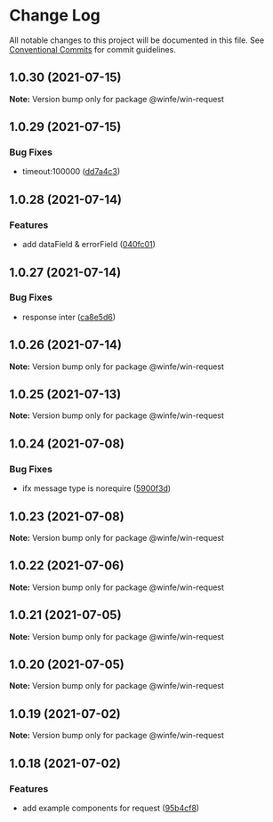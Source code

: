 # Change Log

All notable changes to this project will be documented in this file.
See [Conventional Commits](https://conventionalcommits.org) for commit guidelines.

## 1.0.30 (2021-07-15)

**Note:** Version bump only for package @winfe/win-request





## 1.0.29 (2021-07-15)


### Bug Fixes

* timeout:100000 ([dd7a4c3](https://github.com/cool-fe/winfe/commit/dd7a4c31b581fe5cb10b97ead702994427eaaaad))





## 1.0.28 (2021-07-14)


### Features

* add dataField & errorField ([040fc01](https://github.com/cool-fe/winfe/commit/040fc014403d3064b85a53440e018f1b39c8a218))





## 1.0.27 (2021-07-14)


### Bug Fixes

* response inter ([ca8e5d6](https://github.com/cool-fe/winfe/commit/ca8e5d667456b87960bffdb3d43ac6e4aabaa2f2))





## 1.0.26 (2021-07-14)

**Note:** Version bump only for package @winfe/win-request





## 1.0.25 (2021-07-13)

**Note:** Version bump only for package @winfe/win-request





## 1.0.24 (2021-07-08)


### Bug Fixes

* ifx  message type is norequire ([5900f3d](https://github.com/cool-fe/winfe/commit/5900f3da02923ca8dc6eae5e41d17cb3236148bf))





## 1.0.23 (2021-07-08)

**Note:** Version bump only for package @winfe/win-request





## 1.0.22 (2021-07-06)

**Note:** Version bump only for package @winfe/win-request





## 1.0.21 (2021-07-05)

**Note:** Version bump only for package @winfe/win-request





## 1.0.20 (2021-07-05)

**Note:** Version bump only for package @winfe/win-request





## 1.0.19 (2021-07-02)

**Note:** Version bump only for package @winfe/win-request





## 1.0.18 (2021-07-02)


### Features

* add example components for request ([95b4cf8](https://github.com/cool-fe/winfe/commit/95b4cf894cadd35264af1bcdc5508395a6957337))
